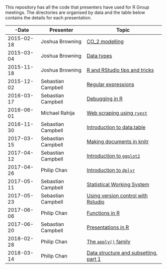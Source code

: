 This repository has all the code that presenters have used for R Group meetings. The directories are organised by data and the table below contains the details for each presentation.

-Date       | Presenter          | Topic
------------|--------------------|------------------------------
2015-02-18 | Joshua Browning    | [CO_2 modelling](https://minhaskamal.github.io/DownGit/#/home?url=https://github.com/sebastian-c/r-group-code/tree/master/2015-02-18)
2015-03-04 | Joshua Browning    | [Data types](https://minhaskamal.github.io/DownGit/#/home?url=https://github.com/sebastian-c/r-group-code/tree/master/2015-03-04)
2015-11-18 | Joshua Browning    | [R and RStudio tips and tricks](https://minhaskamal.github.io/DownGit/#/home?url=https://github.com/sebastian-c/r-group-code/tree/master/2015-11-18)
2015-12-02 | Sebastian Campbell | [Regular expressions](https://minhaskamal.github.io/DownGit/#/home?url=https://github.com/sebastian-c/r-group-code/tree/master/2015-12-02)
2016-03-17 | Sebastian Campbell | [Debugging in R](https://minhaskamal.github.io/DownGit/#/home?url=https://github.com/sebastian-c/r-group-code/tree/master/2016-03-17)
2016-06-01 | Michael Rahija     | [Web scraping using `rvest`](https://minhaskamal.github.io/DownGit/#/home?url=https://github.com/sebastian-c/r-group-code/tree/master/2016-06-01)
2016-11-30 | Sebastian Campbell | [Introduction to data.table](https://minhaskamal.github.io/DownGit/#/home?url=https://github.com/sebastian-c/r-group-code/tree/master/2016-11-30)
2017-03-15 | Sebastian Campbell | [Making documents in knitr](https://minhaskamal.github.io/DownGit/#/home?url=https://github.com/sebastian-c/r-group-code/tree/master/2017-03-15)
2017-04-12 | Sebastian Campbell | [Introduction to `ggplot2`](https://minhaskamal.github.io/DownGit/#/home?url=https://github.com/sebastian-c/r-group-code/tree/master/2017-04-12)
2017-04-26 | Philip Chan        | [Introduction to `dplyr`](https://minhaskamal.github.io/DownGit/#/home?url=https://github.com/sebastian-c/r-group-code/tree/master/2017-04-26)
2017-05-11 | Sebastian Campbell | [Statistical Working System](https://minhaskamal.github.io/DownGit/#/home?url=https://github.com/sebastian-c/r-group-code/tree/master/2017-05-11)
2017-05-23 | Sebastian Campbell | [Using version control with Rstudio](https://minhaskamal.github.io/DownGit/#/home?url=https://github.com/sebastian-c/r-group-code/tree/master/2017-05-23)
2017-06-06 | Philip Chan        | [Functions in R](https://minhaskamal.github.io/DownGit/#/home?url=https://github.com/sebastian-c/r-group-code/tree/master/2017-06-06)
2017-06-20 | Sebastian Campbell | [Presentations in R](https://minhaskamal.github.io/DownGit/#/home?url=https://github.com/sebastian-c/r-group-code/tree/master/2017-06-20)
2018-02-28 | Philip Chan        | [The `apply()` family](https://minhaskamal.github.io/DownGit/#/home?url=https://github.com/philip-c/R-group-code/tree/master/2018-02-28)
2018-03-14 | Philip Chan        | [Data structure and subsetting, part 1](https://minhaskamal.github.io/DownGit/#/home?url=https://github.com/philip-c/R-group-code/tree/master/2018-03-14)
